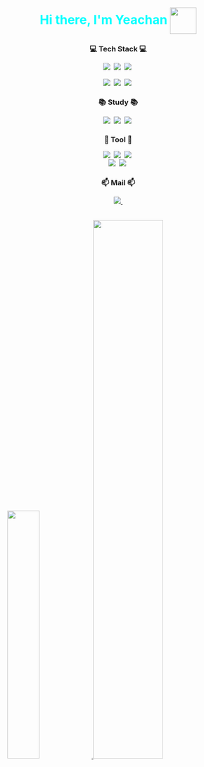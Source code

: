 <h1 align="center">
  <span style="color: aqua">Hi there, I'm Yeachan</span> <img src="https://media.giphy.com/media/gM5qFksULw54NMWyry/giphy.gif" width="60" height="60"  align="center"/>
</h1>

<h3 align="center">💻 Tech Stack 💻</h3>
<div align="center">
<img src="https://img.shields.io/badge/java-FA6831.svg?style=for-the-badge&logo=java&logoColor=white" />&nbsp
<img src="https://img.shields.io/badge/spring-6DB33F.svg?style=for-the-badge&logo=spring&logoColor=white" />&nbsp
<img src="https://img.shields.io/badge/spring%20boot-000000.svg?style=for-the-badge&logo=springboot&logoColor=white" />&nbsp
</div>

<br>

<div align="center">
  <img src="https://img.shields.io/badge/react-20232a.svg?style=for-the-badge&logo=react&logoColor=61DAFB" />&nbsp
  <img src="https://img.shields.io/badge/javascript-F7DF1E.svg?style=for-the-badge&logo=javascript&logoColor=20232a" />&nbsp
  <img src="https://img.shields.io/badge/html5-E34F26.svg?style=for-the-badge&logo=html5&logoColor=white" />&nbsp
</div>

<h3 align="center">📚 Study 📚</h3>
<div align="center">
  <img src="https://img.shields.io/badge/JPA-007ACC.svg?style=for-the-badge&logo=jpa&logoColor=white" />&nbsp
  <img src="https://img.shields.io/badge/AMAZON%20AWS-232F3E?style=for-the-badge&logo=AMAZONAWS&logoColor=white" />&nbsp
  <img src="https://img.shields.io/badge/Spring%20Security-6DB33F?style=for-the-badge&logo=SpringSecurity&logoColor=white" />&nbsp
</div>

<h3 align="center">📲 Tool 📲</h3>
<div align="center">
<img src="https://img.shields.io/badge/git-F05033.svg?style=for-the-badge&logo=git&logoColor=white" />&nbsp
  <img src="https://img.shields.io/badge/github-F3F3F3.svg?style=for-the-badge&logo=github&logoColor=black" />&nbsp
  <img src="https://img.shields.io/badge/Notion-F3F3F3.svg?style=for-the-badge&logo=notion&logoColor=black" />&nbsp
</div>

<div align="center">
<img src="https://img.shields.io/badge/intelliJ-2C2C32.svg?style=for-the-badge&logo=intelliJIDEA&logoColor=22ABF3" />&nbsp
<img src="https://img.shields.io/badge/mac%20os-2C2C32.svg?style=for-the-badge&logo=macos&logoColor=22ABF3" />&nbsp
</div>

<h3 align="center">📫 Mail 📫</h3>
<div align="center">
    <a href="mailto:everever1275@gmail.com">
    <img
      src="https://img.shields.io/badge/everever1275@gmail.com-D14836?style=for-the-badge&logo=gmail&logoColor=white"/>&nbsp
  </a>
</div>

<br />
<br />

<a href="https://github.com/anuraghazra/github-readme-stats">
    <img src="https://github-readme-stats.vercel.app/api/top-langs/?username=chans27&layout=donut&show_icons=true&theme=dark#gh-dark-mode-only&hide_border=true&bg_color=20232a&icon_color=58A6FF&text_color=fff&title_color=58A6FF&count_private=true&exclude_repo=Face-Transfer-Application" width=38% />
</a>    
<a href="https://github.com/anuraghazra/github-readme-stats">
  <img src="https://github-readme-stats.vercel.app/api?username=chans27&show_icons=true&theme=dark#gh-dark-mode-only&hide_border=true&bg_color=20232a&icon_color=58A6FF&text_color=fff&title_color=58A6FF&count_private=true" width=56% />
</a>
